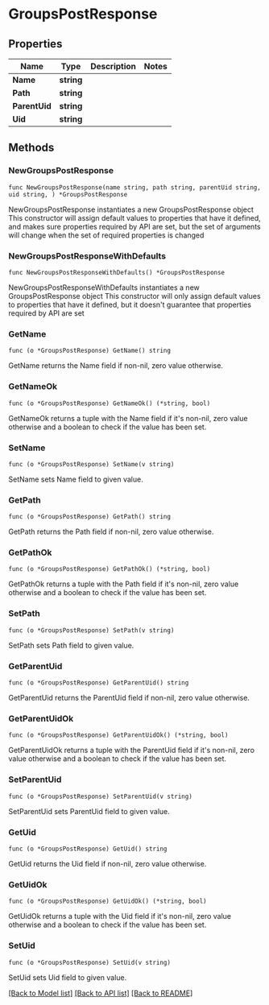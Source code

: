 # GroupsPostResponse

## Properties

Name | Type | Description | Notes
------------ | ------------- | ------------- | -------------
**Name** | **string** |  | 
**Path** | **string** |  | 
**ParentUid** | **string** |  | 
**Uid** | **string** |  | 

## Methods

### NewGroupsPostResponse

`func NewGroupsPostResponse(name string, path string, parentUid string, uid string, ) *GroupsPostResponse`

NewGroupsPostResponse instantiates a new GroupsPostResponse object
This constructor will assign default values to properties that have it defined,
and makes sure properties required by API are set, but the set of arguments
will change when the set of required properties is changed

### NewGroupsPostResponseWithDefaults

`func NewGroupsPostResponseWithDefaults() *GroupsPostResponse`

NewGroupsPostResponseWithDefaults instantiates a new GroupsPostResponse object
This constructor will only assign default values to properties that have it defined,
but it doesn't guarantee that properties required by API are set

### GetName

`func (o *GroupsPostResponse) GetName() string`

GetName returns the Name field if non-nil, zero value otherwise.

### GetNameOk

`func (o *GroupsPostResponse) GetNameOk() (*string, bool)`

GetNameOk returns a tuple with the Name field if it's non-nil, zero value otherwise
and a boolean to check if the value has been set.

### SetName

`func (o *GroupsPostResponse) SetName(v string)`

SetName sets Name field to given value.


### GetPath

`func (o *GroupsPostResponse) GetPath() string`

GetPath returns the Path field if non-nil, zero value otherwise.

### GetPathOk

`func (o *GroupsPostResponse) GetPathOk() (*string, bool)`

GetPathOk returns a tuple with the Path field if it's non-nil, zero value otherwise
and a boolean to check if the value has been set.

### SetPath

`func (o *GroupsPostResponse) SetPath(v string)`

SetPath sets Path field to given value.


### GetParentUid

`func (o *GroupsPostResponse) GetParentUid() string`

GetParentUid returns the ParentUid field if non-nil, zero value otherwise.

### GetParentUidOk

`func (o *GroupsPostResponse) GetParentUidOk() (*string, bool)`

GetParentUidOk returns a tuple with the ParentUid field if it's non-nil, zero value otherwise
and a boolean to check if the value has been set.

### SetParentUid

`func (o *GroupsPostResponse) SetParentUid(v string)`

SetParentUid sets ParentUid field to given value.


### GetUid

`func (o *GroupsPostResponse) GetUid() string`

GetUid returns the Uid field if non-nil, zero value otherwise.

### GetUidOk

`func (o *GroupsPostResponse) GetUidOk() (*string, bool)`

GetUidOk returns a tuple with the Uid field if it's non-nil, zero value otherwise
and a boolean to check if the value has been set.

### SetUid

`func (o *GroupsPostResponse) SetUid(v string)`

SetUid sets Uid field to given value.



[[Back to Model list]](../README.md#documentation-for-models) [[Back to API list]](../README.md#documentation-for-api-endpoints) [[Back to README]](../README.md)


